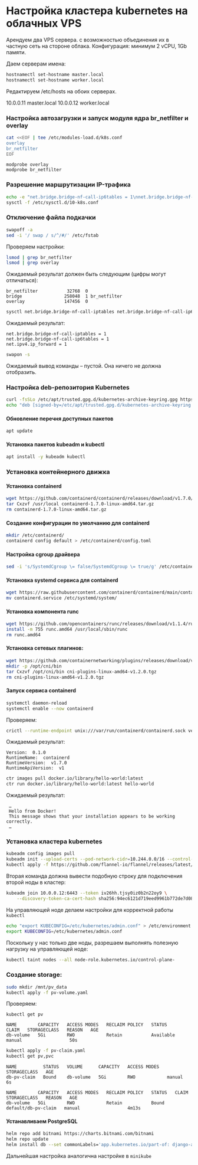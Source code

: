 # Настройка кластера kubernetes на облачных VPS  
Арендуем два VPS сервера. с возможностью объединения их в частную сеть на стороне облака. Конфигурация: минимум 2 vCPU, 1Gb памяти.

Даем серверам имена:
```sh
hostnamectl set-hostname master.local
hostnamectl set-hostname worker.local
```
Редактируем /etc/hosts на обоих серверах.

10.0.0.11 master.local
10.0.0.12 worker.local

### Настройка автозагрузки и запуск модуля ядра br_netfilter и overlay
```sh
cat <<EOF | tee /etc/modules-load.d/k8s.conf
overlay
br_netfilter
EOF
```
```console
modprobe overlay
modprobe br_netfilter
```
### Разрешение маршрутизации IP-трафика
```sh
echo -e "net.bridge.bridge-nf-call-ip6tables = 1\nnet.bridge.bridge-nf-call-iptables = 1\nnet.ipv4.ip_forward = 1" > /etc/sysctl.d/10-k8s.conf
sysctl -f /etc/sysctl.d/10-k8s.conf
```
### Отключение файла подкачки
```sh
swapoff -a
sed -i '/ swap / s/^/#/' /etc/fstab
```
Проверяем настройки:  
```sh
lsmod | grep br_netfilter
lsmod | grep overlay
```
Ожидаемый результат должен быть следующим (цифры могут отличаться):
```console
br_netfilter           32768  0
bridge                258048  1 br_netfilter
overlay               147456  0
```
```sh
sysctl net.bridge.bridge-nf-call-iptables net.bridge.bridge-nf-call-ip6tables net.ipv4.ip_forward
```
Ожидаемый результат:
```console
net.bridge.bridge-nf-call-iptables = 1
net.bridge.bridge-nf-call-ip6tables = 1
net.ipv4.ip_forward = 1
```
```sh
swapon -s
```
Ожидаемый вывод команды – пустой. Она ничего не должна отобразить.

### Настройка deb-репозитория Kubernetes
```sh
curl -fsSLo /etc/apt/trusted.gpg.d/kubernetes-archive-keyring.gpg https://packages.cloud.google.com/apt/doc/apt-key.gpg
echo "deb [signed-by=/etc/apt/trusted.gpg.d/kubernetes-archive-keyring.gpg] https://apt.kubernetes.io/ kubernetes-xenial main" | tee /etc/apt/sources.list.d/kubernetes.list
```
#### Обновление перечня доступных пакетов
```sh
apt update
```
#### Установка пакетов kubeadm и kubectl
```sh
apt install -y kubeadm kubectl
```
### Установка контейнерного движка

#### Установка containerd
```sh
wget https://github.com/containerd/containerd/releases/download/v1.7.0/containerd-1.7.0-linux-amd64.tar.gz
tar Cxzvf /usr/local containerd-1.7.0-linux-amd64.tar.gz
rm containerd-1.7.0-linux-amd64.tar.gz
```
#### Создание конфигурации по умолчанию для containerd
```sh
mkdir /etc/containerd/
containerd config default > /etc/containerd/config.toml
```
#### Настройка cgroup драйвера
```sh
sed -i 's/SystemdCgroup \= false/SystemdCgroup \= true/g' /etc/containerd/config.toml
```
#### Установка systemd сервиса для containerd
```sh
wget https://raw.githubusercontent.com/containerd/containerd/main/containerd.service
mv containerd.service /etc/systemd/system/
```
#### Установка компонента runc
```sh
wget https://github.com/opencontainers/runc/releases/download/v1.1.4/runc.amd64
install -m 755 runc.amd64 /usr/local/sbin/runc
rm runc.amd64
```
#### Установка сетевых плагинов:
```sh
wget https://github.com/containernetworking/plugins/releases/download/v1.2.0/cni-plugins-linux-amd64-v1.2.0.tgz
mkdir -p /opt/cni/bin
tar Cxzvf /opt/cni/bin cni-plugins-linux-amd64-v1.2.0.tgz
rm cni-plugins-linux-amd64-v1.2.0.tgz
```
#### Запуск сервиса containerd
```sh
systemctl daemon-reload
systemctl enable --now containerd
```
Проверяем:  
```sh
crictl --runtime-endpoint unix:///var/run/containerd/containerd.sock version
```
Ожидаемый результат:
```console
Version:  0.1.0
RuntimeName:  containerd
RuntimeVersion:  v1.7.0
RuntimeApiVersion:  v1
```
```sh
ctr images pull docker.io/library/hello-world:latest
ctr run docker.io/library/hello-world:latest hello-world
```
Ожидаемый результат:
```console
 …
 Hello from Docker!
 This message shows that your installation appears to be working correctly.
 …
```
### Установка кластера kubernetes
```sh
kubeadm config images pull
kubeadm init --upload-certs --pod-network-cidr=10.244.0.0/16 --control-plane-endpoint "10.0.0.11"                           
kubectl apply -f https://github.com/flannel-io/flannel/releases/latest/download/kube-flannel.yml
```          
Вторая команда должна вывести подобную строку для подключения второй ноды в кластер:
```sh               
kubeadm join 10.0.0.12:6443 --token iv26hh.tjsy0iz0b2n22oy9 \
	--discovery-token-ca-cert-hash sha256:94ec6121d719eed9961b772de7d08318259261ae7b4c0d1dbf717611c128f6bf 
```
На управляющей ноде делаем настройки для корректной работы `kubectl`
```sh
echo "export KUBECONFIG=/etc/kubernetes/admin.conf" > /etc/environment
export KUBECONFIG=/etc/kubernetes/admin.conf
```
Поскольку у нас только две ноды, разрешаем выполнять полезную нагрузку на управляющей ноде:
```sh
kubectl taint nodes --all node-role.kubernetes.io/control-plane-
```
### Создание  storage:

```sh
sudo mkdir /mnt/pv_data
kubectl apply -f pv-volume.yaml
```
Проверяем:
```
kubectl get pv
```
```console
NAME        CAPACITY   ACCESS MODES   RECLAIM POLICY   STATUS      CLAIM   STORAGECLASS   REASON   AGE
db-volume   5Gi        RWO            Retain           Available           manual                  50s
```
```sh
kubectl apply -f pv-claim.yaml
kubectl get pv,pvc
```
```console
NAME          STATUS   VOLUME      CAPACITY   ACCESS MODES   STORAGECLASS   AGE
db-pv-claim   Bound    db-volume   5Gi        RWO            manual         6s

NAME        CAPACITY   ACCESS MODES   RECLAIM POLICY   STATUS   CLAIM                 STORAGECLASS   REASON   AGE
db-volume   5Gi        RWO            Retain           Bound    default/db-pv-claim   manual                  4m13s
```
#### Устанавливаем PostgreSQL
```sh
helm repo add bitnami https://charts.bitnami.com/bitnami
helm repo update
helm install db --set commonLabels='app.kubernetes.io/part-of: django-application-k8s-example' --set volumePermissions.enabled=true -f values-db.yaml bitnami/postgresql
```
Дальнейшая настройка аналогична настройке в `minikube`
